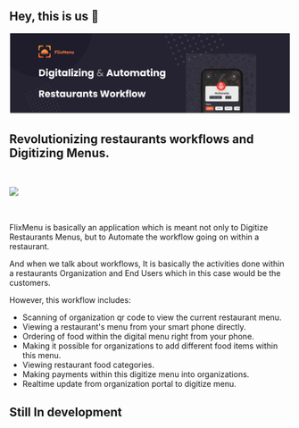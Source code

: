 ## Hey, this is us 👋

<img src="https://github.com/FlixMenu/.github/blob/master/images/Banner.png?raw=true">

## Revolutionizing restaurants workflows and Digitizing Menus.

</br>

<a href="https://www.twitter.com/flixxmenu" target="_blank" rel="noreferrer"><img
src="https://img.shields.io/twitter/follow/flixxmenu?logo=twitter&style=for-the-badge&color=0891b2&labelColor=1c1917"
/></a>

</br>

FlixMenu is basically an application which is meant not only to Digitize Restaurants
Menus, but to Automate the workflow going on within a restaurant. 

And when we talk about workflows, It is basically the activities done within a restaurants Organization and End Users which in this case would be the customers.

However, this workflow includes:
- Scanning of organization qr code to view the current restaurant menu.
- Viewing a restaurant's menu from your smart phone directly.
- Ordering of food within the digital menu right from your phone.
- Making it possible for organizations to add different food items within this menu.
- Viewing restaurant food categories.
- Making payments within this digitize menu into organizations.
- Realtime update from organization portal to digitize menu.

## Still In development